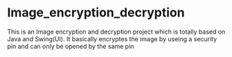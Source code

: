 # Image_encryption_decryption
This is an Image encryption and decryption project which is totally based on Java and Swing(UI).
It basically encryptes the image by useing a security pin and can only be opened by the same pin
